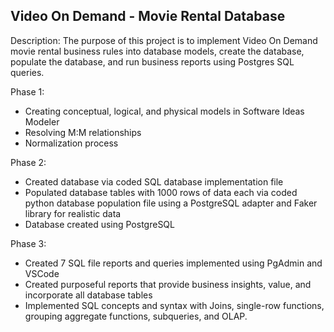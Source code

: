 Video On Demand - Movie Rental Database
--


Description: The purpose of this project is to implement Video On Demand movie rental business rules into database models, create the database, populate the database, and run business reports using Postgres SQL queries.

Phase 1:
- Creating conceptual, logical, and physical models in Software Ideas Modeler
- Resolving M:M relationships
- Normalization process

Phase 2:
- Created database via coded SQL database implementation file
- Populated database tables with 1000 rows of data each via coded python database population file using a PostgreSQL adapter and Faker library for realistic data
- Database created using PostgreSQL


Phase 3:
- Created 7 SQL file reports and queries implemented using PgAdmin and VSCode
- Created purposeful reports that provide business insights, value, and incorporate all database tables
- Implemented SQL concepts and syntax with Joins, single-row functions, grouping aggregate functions, subqueries, and OLAP.

  




